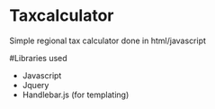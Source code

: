 # Taxcalculator
Simple regional tax calculator done in html/javascript

#Libraries used
- Javascript
- Jquery
- Handlebar.js (for templating)
